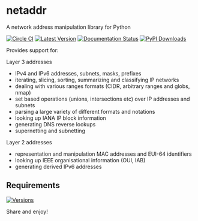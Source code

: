 netaddr
=======

A network address manipulation library for Python

[![Circle CI](https://circleci.com/gh/drkjam/netaddr.png?style=shield)](https://circleci.com/gh/drkjam/netaddr) 
[![Latest Version](https://img.shields.io/pypi/v/netaddr.svg)](https://pypi.python.org/pypi/netaddr)
[![Documentation Status](https://readthedocs.org/projects/netaddr/badge/?version=latest)](https://netaddr.readthedocs.io/en/latest/)
[![PyPI Downloads](https://img.shields.io/pypi/dm/netaddr.svg)](https://pypi.python.org/pypi/netaddr)

Provides support for:

Layer 3 addresses

- IPv4 and IPv6 addresses, subnets, masks, prefixes
- iterating, slicing, sorting, summarizing and classifying IP networks
- dealing with various ranges formats (CIDR, arbitrary ranges and globs, nmap)
- set based operations (unions, intersections etc) over IP addresses and subnets
- parsing a large variety of different formats and notations
- looking up IANA IP block information
- generating DNS reverse lookups
- supernetting and subnetting

Layer 2 addresses

- representation and manipulation MAC addresses and EUI-64 identifiers
- looking up IEEE organisational information (OUI, IAB)
- generating derived IPv6 addresses

Requirements
------------
[![Versions](https://img.shields.io/pypi/pyversions/netaddr.svg)](pypi.python.org/pypi/netaddr)

Share and enjoy!
